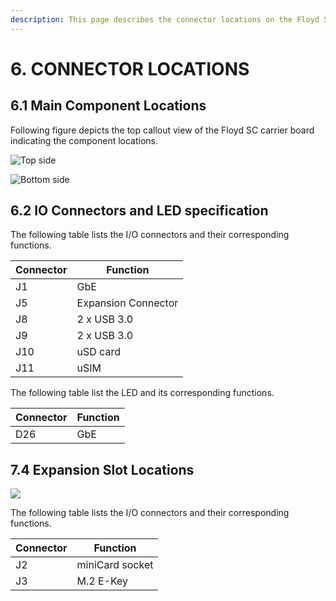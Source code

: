 ```yaml
---
description: This page describes the connector locations on the Floyd SC carrier card.
---
```


# 6. CONNECTOR LOCATIONS

## 6.1 Main Component Locations

Following figure depicts the top callout view of the Floyd SC carrier board indicating the component locations.

![Top side](broken-reference)

![Bottom side](broken-reference)

## 6.2 IO Connectors and LED specification

The following table lists the I/O connectors and their corresponding functions.

| Connector  | Function            |
| ---------- | ------------------- |
| J1         | GbE                 |
| J5         | Expansion Connector |
| J8         | 2 x USB 3.0         |
| J9         | 2 x USB 3.0         |
| J10        | uSD card            |
| J11        | uSIM                |

The following table list the LED and its corresponding functions.

| Connector  | Function |
| ---------- | -------- |
| D26        | GbE      |

## 7.4 Expansion Slot Locations

![](broken-reference)



The following table lists the I/O connectors and their corresponding functions.

| Connector  | Function        |
| ---------- | --------------- |
| J2         | miniCard socket |
| J3         | M.2 E-Key       |
